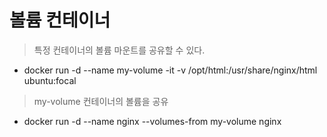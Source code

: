 # 볼륨 컨테이너
> 특정 컨테이너의 볼륨 마운트를 공유할 수 있다.
  * docker run -d --name my-volume -it -v /opt/html:/usr/share/nginx/html ubuntu:focal

> my-volume 컨테이너의 볼륨을 공유
  * docker run -d --name nginx --volumes-from my-volume nginx
